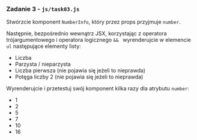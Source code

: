 ### Zadanie 3 - `js/task03.js`
Stwórzcie komponent `NumberInfo`, który przez props przyjmuje `number`.

Następnie, bezpośrednio wewnątrz JSX, korzystając z operatora trójargumentowego i operatora logicznego `&& ` wyrenderujcie w elemencie `ul` następujące elementy listy:

- Liczba
- Parzysta / nieparzysta
- Liczba pierwsza (nie pojawia się jeżeli to nieprawda)
- Potęga liczby 2 (nie pojawia się jeżeli to nieprawda)

Wyrenderujcie i przetestuj swój komponent kilka razy dla atrybutu `number`:

- 1
- 2
- 5
- 7
- 10
- 16
